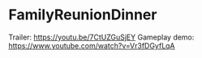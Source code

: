 # FamilyReunionDinner
Trailer: https://youtu.be/7CtUZGuSjEY
Gameplay demo: https://www.youtube.com/watch?v=Vr3fDGyfLqA
